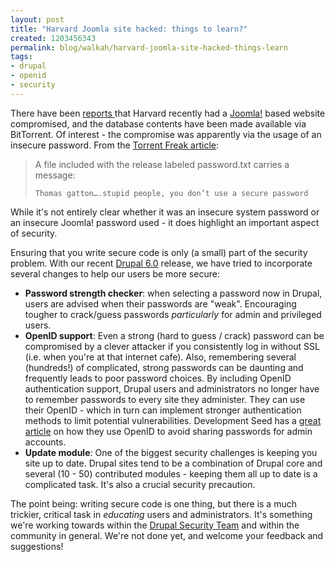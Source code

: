 ```yaml
--- 
layout: post
title: "Harvard Joomla site hacked: things to learn?"
created: 1203456343
permalink: blog/walkah/harvard-joomla-site-hacked-things-learn
tags: 
- drupal
- openid
- security
---
```

<p>There have been <a href="http://cmsreport.com/node/1617">reports </a> that Harvard recently had a <a href="http://www.joomla.org/">Joomla!</a> based website compromised, and the database contents have been made available via BitTorrent. Of interest - the compromise was apparently via the usage of an insecure password. From the <a href="http://torrentfreak.com/harvard-website-hacked-080218/">Torrent Freak article</a>:</p>
<blockquote>
A file included with the release labeled password.txt carries a message:

    Thomas gatton….stupid people, you don’t use a secure password

</blockquote>
<p>While it's not entirely clear whether it was an insecure system password or an insecure Joomla! password used - it does highlight an important aspect of security.</p>
<p>Ensuring that you write secure code is only (a small) part of the security problem. With our recent <a href="http://drupal.org/drupal-6.0">Drupal 6.0</a> release, we have tried to incorporate several changes to help our users be more secure:</p>
<ul>
<li><strong>Password strength checker</strong>: when selecting a password now in Drupal, users are advised when their passwords are "weak". Encouraging tougher to crack/guess passwords <em>particularly</em> for admin and privileged users.</li>
<li><strong>OpenID support</strong>: Even a strong (hard to guess / crack) password can be compromised by a clever attacker if you consistently log in without SSL (i.e. when you're at that internet cafe). Also, remembering several (hundreds!) of complicated, strong passwords can be daunting and frequently leads to poor password choices. By including OpenID authentication support, Drupal users and administrators no longer have to remember passwords to every site they administer. They can use their OpenID - which in turn can implement stronger authentication methods to limit potential vulnerabilities. Development Seed has a <a href="http://www.developmentseed.org/blog/2007/dec/14/hello-openid-new-drupal-tool">great article</a> on how they use OpenID to avoid sharing passwords for admin accounts.</li>
<li><strong>Update module</strong>: One of the biggest security challenges is keeping you site up to date. Drupal sites tend to be a combination of Drupal core and several (10 - 50) contributed modules - keeping them all up to date is a complicated task. It's also a crucial security precaution.</li>
</ul>
<p>The point being: writing secure code is one thing, but there is a much trickier, critical task in <em>educating</em> users and administrators. It's something we're working towards within the <a href="http://drupal.org/node/32750">Drupal Security Team</a> and within the community in general. We're not done yet, and welcome your feedback and suggestions!</p>
